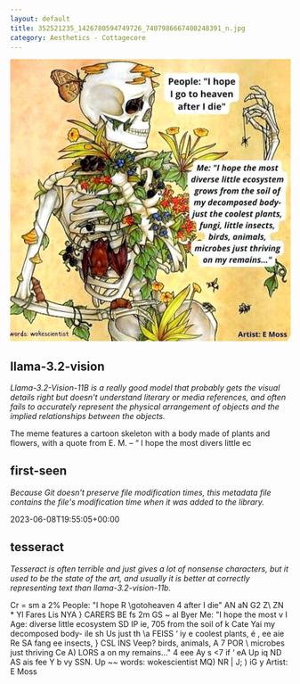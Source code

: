 ```yaml
---
layout: default
title: 352521235_1426780594749726_7407986667400248391_n.jpg
category: Aesthetics - Cottagecore
---
```


<div markdown="0"><a href="352521235_1426780594749726_7407986667400248391_n.jpg"><img class="photo" src="352521235_1426780594749726_7407986667400248391_n.jpg" /></a>

<h2>llama-3.2-vision</h2>
<p><i>Llama-3.2-Vision-11B is a really good model that probably gets the visual details right but doesn't understand literary or media references, and often fails to accurately represent the physical arrangement of objects and the implied relationships between the objects.</i></p>
<p>The meme features a cartoon skeleton with a body made of plants and flowers, with a quote from E. M. – “ I hope the most divers little ec</p>

<h2>first-seen</h2>
<p><i>Because Git doesn't preserve file modification times, this metadata file contains the file's modification time when it was added to the library.</i></p>
<p>2023-06-08T19:55:05+00:00</p>

<h2>tesseract</h2>
<p><i>Tesseract is often terrible and just gives a lot of nonsense characters, but it used to be the state of the art, and usually it is better at correctly representing text than llama-3.2-vision-11b.</i></p>
<p>Cr = sm a 2% People: &quot;I hope R \gotoheaven 4 after I die&quot; AN aN G2 Z\ ZN * Yl Fares Lis NYA } CARERS BE fs 2m GS ~ al Byer Me: &quot;I hope the most v I Age: diverse little ecosystem SD IP ie, 705 from the soil of k Cate Yai my decomposed body- ile sh Us just th \a FEISS ‘ iy e coolest plants, é , ee aie Re SA fang ee insects, } CSL INS Veep? birds, animals, A 7 POR \ microbes just thriving Ce A) LORS a on my remains...&quot; 4 eee Ay s &lt;7 if ‘ eA Up iq ND AS ais fee Y b vy SSN. Up ~~ words: wokescientist MQ) NR | J; ) iG y Artist: E Moss</p>

</div>

